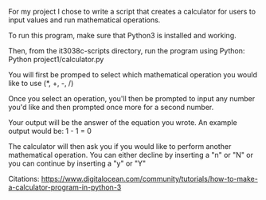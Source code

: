For my project I chose to write a script that creates a calculator for users to input values and run mathematical operations.

To run this program, make sure that Python3 is installed and working.

Then, from the it3038c-scripts directory, run the program using Python:
Python project1/calculator.py

You will first be promped to select which mathematical operation you would like to use (*, +, -, /)

Once you select an operation, you'll then be prompted to input any number you'd like and then prompted once more for a second number.

Your output will be the answer of the equation you wrote. An example output would be:
1 - 1 = 
0

The calculator will then ask you if you would like to perform another mathematical operation.
You can either decline by inserting a "n" or "N" or you can continue by inserting a "y" or "Y"

Citations:
https://www.digitalocean.com/community/tutorials/how-to-make-a-calculator-program-in-python-3